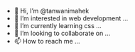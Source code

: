 - 👋 Hi, I’m @tanwanimahek
- 👀 I’m interested in web development ...
- 🌱 I’m currently learning css ...
- 💞️ I’m looking to collaborate on ...
- 📫 How to reach me ...

<!---
tanwanimahek/tanwanimahek is a ✨ special ✨ repository because its `README.md` (this file) appears on your GitHub profile.
You can click the Preview link to take a look at your changes.
--->
